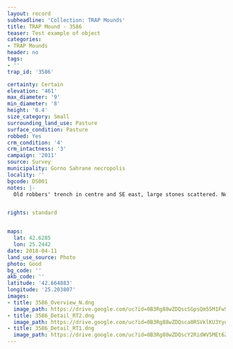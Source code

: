 ```yaml
---
layout: record
subheadline: 'Collection: TRAP Mounds'
title: TRAP Mound - 3586
teaser: Test example of object
categories:
- TRAP Mounds
header: no
tags:
- ''
trap_id: '3586'

certainty: Certain
elevation: '461'
max_diameter: '9'
min_diameter: '8'
height: '0.4'
size_category: Small
surrounding_land_use: Pasture
surface_condition: Pasture
robbed: Yes
crm_condition: '4'
crm_intactness: '3'
campaign: '2011'
source: Survey
municipality: Gorno Sahrane necropolis
locality: ''
bgcode: DS001
notes: |-
  Old robbers' trench in centre and SE east, large stones scattered. No new robbers' trenchs.


rights: standard


maps:
  lat: 42.6285
  lon: 25.2442
date: 2018-04-11
land_use_source: Photo
photo: Good
bg_code: ''
akb_code: ''
latitude: '42.664883'
longitude: '25.203807'
images:
- title: 3586_Overview_N.dng
  image_path: https://drive.google.com/uc?id=0B3Rg88wZDQscSGpsQm55M1FwSXM
- title: 3586_Detail_RT2.dng
  image_path: https://drive.google.com/uc?id=0B3Rg88wZDQsca0RSVklKU3YydjQ
- title: 3586_Detail_RT1.dng
  image_path: https://drive.google.com/uc?id=0B3Rg88wZDQscY2RidWV5MEt6ZEk
---
```

